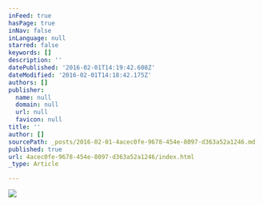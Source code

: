 ```yaml
---
inFeed: true
hasPage: true
inNav: false
inLanguage: null
starred: false
keywords: []
description: ''
datePublished: '2016-02-01T14:19:42.608Z'
dateModified: '2016-02-01T14:18:42.175Z'
authors: []
publisher:
  name: null
  domain: null
  url: null
  favicon: null
title: ''
author: []
sourcePath: _posts/2016-02-01-4acec0fe-9678-454e-8097-d363a52a1246.md
published: true
url: 4acec0fe-9678-454e-8097-d363a52a1246/index.html
_type: Article

---
```

![](https://the-grid-user-content.s3-us-west-2.amazonaws.com/6a551f27-a00e-4a2c-bbfe-c73f21793c60.jpg)